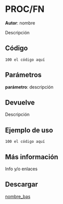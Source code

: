 # PROC/FN <nombre>
**Autor**: nombre

Descripción

## Código

```BASIC
100 el código aquí
```

## Parámetros

**parámetro**: descripción

## Devuelve

Descripción

## Ejemplo de uso

```BASIC
100 el código aquí
```

## Más información

Info y/o enlaces

## Descargar

[nombre_bas](../code/nombre_bas)